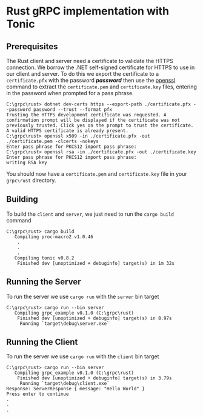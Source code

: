 # Rust gRPC implementation with Tonic

## Prerequisites

The Rust client and server need a certificate to validate the HTTPS connection. We borrow the .NET self-signed certificate for HTTPS to use in our client and server. To do this we export the certificate to a `certificate.pfx` with the password ***password*** then use the [openssl](https://community.chocolatey.org/packages/openssl) command to extract the `certificate.pem` and `certificate.key` files, entering in the password when prompted for a pass phrase.

``` text
C:\grpc\rust> dotnet dev-certs https --export-path ./certificate.pfx --password password --trust --format pfx
Trusting the HTTPS development certificate was requested. A confirmation prompt will be displayed if the certificate was not previously trusted. Click yes on the prompt to trust the certificate.
A valid HTTPS certificate is already present.
C:\grpc\rust> openssl x509 -in ./certificate.pfx -out ./certificate.pem -clcerts -nokeys
Enter pass phrase for PKCS12 import pass phrase:
C:\grpc\rust> openssl rsa -in ./certificate.pfx -out ./certificate.key
Enter pass phrase for PKCS12 import pass phrase:
writing RSA key
```

You should now have a `certificate.pem` and `certificate.key` file in your `grpc\rust` directory.

## Building

To build the `client` and `server`, we just need to run the `cargo build` command

``` text
C:\grpc\rust> cargo build
   Compiling proc-macro2 v1.0.46
    .
    .
    .
   Compiling tonic v0.8.2
    Finished dev [unoptimized + debuginfo] target(s) in 1m 32s
```

## Running the Server

To run the server we use `cargo run` with the `server` bin target

``` text
C:\grpc\rust> cargo run --bin server
   Compiling grpc_example v0.1.0 (C:\grpc\rust)
    Finished dev [unoptimized + debuginfo] target(s) in 8.97s
     Running `target\debug\server.exe`
```

## Running the Client

To run the server we use `cargo run` with the `client` bin target

``` text
C:\grpc\rust> cargo run --bin server
   Compiling grpc_example v0.1.0 (C:\grpc\rust)
    Finished dev [unoptimized + debuginfo] target(s) in 3.79s
     Running `target\debug\client.exe`
Response: ServerResponse { message: "Hello World" }
Press enter to continue
.
.
.

```
